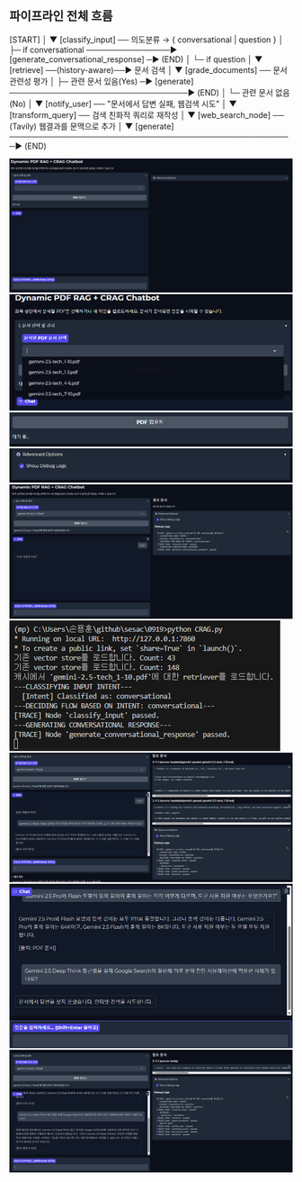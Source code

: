 ## 파이프라인 전체 흐름

[START]
   │
   ▼
[classify_input]  ── 의도분류 → { conversational | question }
   │
   ├─ if conversational ───────────────► [generate_conversational_response] ─► (END)
   │
   └─ if question
        │
        ▼
    [retrieve] ──(history-aware)──► 문서 검색
        │
        ▼
 [grade_documents] ── 문서 관련성 평가
        │
        ├─ 관련 문서 있음(Yes) ─► [generate] ────────────────────────────────► (END)
        │
        └─ 관련 문서 없음(No)
                 │
                 ▼
          [notify_user] ── "문서에서 답변 실패, 웹검색 시도"
                 │
                 ▼
        [transform_query] ── 검색 친화적 쿼리로 재작성
                 │
                 ▼
         [web_search_node] ── (Tavily) 웹결과를 문맥으로 추가
                 │
                 ▼
               [generate] ───────────────────────────────────────────────────► (END)


![이미지1](./images/1.png)
![이미지2](./images/2.png)
![이미지3](./images/3.png)
![이미지4](./images/4.png)
![이미지5](./images/5.png)
![이미지6](./images/6.png)
![이미지7](./images/7.png)
![이미지8](./images/8.png)
![이미지9](./images/9.png)